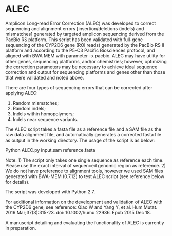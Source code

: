 # ALEC
Amplicon Long-read Error Correction 
(ALEC) was developed to correct sequencing and alignment errors [insertion/deletions (indels) and mismatches] generated by targeted amplicon sequencing derived from the PacBio RS platform. This script has been validated with full-gene sequencing of the CYP2D6 gene (ROI reads) generated by the PacBio RS II platform and according to the P5-C3 Pacific Biosciences protocol, and aligned with BWA MEM with parameter –x pacbio. ALEC may have utility for other genes, sequencing platforms, and/or chemistries; however, optimizing the correction parameters may be necessary to achieve ideal sequence correction and output for sequencing platforms and genes other than those that were validated and noted above. 

There are four types of sequencing errors that can be corrected after applying ALEC:
1) Random mismatches;
2) Random indels;
3) Indels within homopolymers;
4) Indels near sequence variants.
 

The ALEC script takes a fasta file as a reference file and a SAM file as the raw data alignment file, and automatically generates a corrected fasta file as output in the working directory. The usage of the script is as below:

Python ALEC.py input.sam reference.fasta

Note: 1) The script only takes one single sequence as reference each time. Please use the exact interval of sequenced genomic region as reference. 2) We do not have preference to alignment tools, however we used SAM files generated with BWA-MEM (0.7.12) to test ALEC script (see reference below for details).

The script was developed with Python 2.7.

For additional information on the development and validation of ALEC with the CYP2D6 gene, see reference: Qiao W and Yang Y, et al. Hum Mutat. 2016 Mar;37(3):315-23. doi: 10.1002/humu.22936. Epub 2015 Dec 18.

A manuscript detailing and evaluating the functionality of ALEC is currently in preparation.

